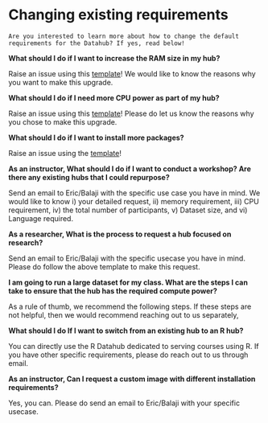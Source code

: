 # Changing existing requirements

```{note}
Are you interested to learn more about how to change the default requirements for the Datahub? If yes, read below!

```

**What should I do if I want to increase the RAM size in my hub?**

Raise an issue using this [template](https://github.com/berkeley-dsep-infra/datahub/issues/new?assignees=&labels=support&template=higher-resources.md&title=Request+more+RAM+for+class+X)! We would like to know the reasons why you want to make this upgrade.

**What should I do if I need more CPU power as part of my hub?**

Raise an issue using this [template](https://github.com/berkeley-dsep-infra/datahub/issues/new/choose)! Please do let us know the reasons why you chose to make this upgrade.

**What should I do if I want to install more packages?**

Raise an issue using the [template](https://github.com/berkeley-dsep-infra/datahub/issues/new?assignees=&labels=support&template=datahub-package-addition---change-request.md&title=Request+python+package+X+for+class+Y)!

**As an instructor, What should I do if I want to conduct a workshop? Are there any existing hubs that I could repurpose?**

Send an email to Eric/Balaji with the specific use case you have in mind. We would like to know i) your detailed request, ii) memory requirement, iii) CPU requirement, iv) the total number of participants, v) Dataset size, and vi) Language required.

**As a researcher, What is the process to request a hub focused on research?**

Send an email to Eric/Balaji with the specific usecase you have in mind. Please do follow the above template to make this request.

**I am going to run a large dataset for my class. What are the steps I can take to ensure that the hub has the required compute power?**

As a rule of thumb, we recommend the following steps. If these steps are not helpful, then we would recommend reaching out to us separately,

**What should I do If I want to switch from an existing hub to an R hub?**

You can directly use the R Datahub dedicated to serving courses using R. If you have other specific requirements, please do reach out to us through email.

**As an instructor, Can I request a custom image with different installation requirements?**

Yes, you can. Please do send an email to Eric/Balaji with your specific usecase.